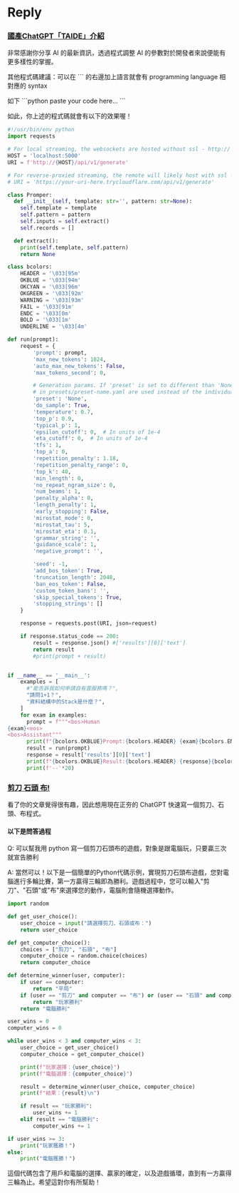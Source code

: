 # Reply

### [國產ChatGPT「TAIDE」介紹](https://github.com/NCU-GS4719-Python/Python-Community/discussions/1659)
非常感謝你分享 AI 的最新資訊，透過程式調整 AI 的參數對於開發者來說便能有更多樣性的掌握。

其他程式碼建議：可以在 \`\`\` 的右邊加上語言就會有 programming language 相對應的 syntax 

如下
\`\`\`python
paste your code here...
\`\`\`

如此，你上述的程式碼就會有以下的效果喔！
```py
#!/usr/bin/env python
import requests

# For local streaming, the websockets are hosted without ssl - http://
HOST = 'localhost:5000'
URI = f'http://{HOST}/api/v1/generate'

# For reverse-proxied streaming, the remote will likely host with ssl - https://
# URI = 'https://your-uri-here.trycloudflare.com/api/v1/generate'

class Promper:
  def __init__(self, template: str='', pattern: str=None):
    self.template = template
    self.pattern = pattern
    self.inputs = self.extract()
    self.records = []

  def extract():
    print(self.template, self.pattern)
    return None

class bcolors:
    HEADER = '\033[95m'
    OKBLUE = '\033[94m'
    OKCYAN = '\033[96m'
    OKGREEN = '\033[92m'
    WARNING = '\033[93m'
    FAIL = '\033[91m'
    ENDC = '\033[0m'
    BOLD = '\033[1m'
    UNDERLINE = '\033[4m'

def run(prompt):
    request = {
        'prompt': prompt,
        'max_new_tokens': 1024,
        'auto_max_new_tokens': False,
        'max_tokens_second': 0,

        # Generation params. If 'preset' is set to different than 'None', the values
        # in presets/preset-name.yaml are used instead of the individual numbers.
        'preset': 'None',
        'do_sample': True,
        'temperature': 0.7,
        'top_p': 0.9,
        'typical_p': 1,
        'epsilon_cutoff': 0,  # In units of 1e-4
        'eta_cutoff': 0,  # In units of 1e-4
        'tfs': 1,
        'top_a': 0,
        'repetition_penalty': 1.18,
        'repetition_penalty_range': 0,
        'top_k': 40,
        'min_length': 0,
        'no_repeat_ngram_size': 0,
        'num_beams': 1,
        'penalty_alpha': 0,
        'length_penalty': 1,
        'early_stopping': False,
        'mirostat_mode': 0,
        'mirostat_tau': 5,
        'mirostat_eta': 0.1,
        'grammar_string': '',
        'guidance_scale': 1,
        'negative_prompt': '',

        'seed': -1,
        'add_bos_token': True,
        'truncation_length': 2048,
        'ban_eos_token': False,
        'custom_token_bans': '',
        'skip_special_tokens': True,
        'stopping_strings': []
    }

    response = requests.post(URI, json=request)

    if response.status_code == 200:
        result = response.json() #['results'][0]['text']
        return result
        #print(prompt + result)


if __name__ == '__main__':
    examples = [
      #"能告訴我如何申請自有雲服務嗎？",
      "請問1+1？",
      "資料結構中的Stack是什麼？",
    ]
    for exam in examples:
      prompt = f"""<bos>Human
{exam}<eos>
<bos>Assistant"""
      print(f"{bcolors.OKBLUE}Prompt:{bcolors.HEADER} {exam}{bcolors.ENDC}")
      result = run(prompt)
      response = result['results'][0]['text']
      print(f"{bcolors.OKBLUE}Result:{bcolors.HEADER} {response}{bcolors.ENDC}")
      print(f'--'*20)
```


### [剪刀 石頭 布!](https://github.com/NCU-GS4719-Python/Python-Community/discussions/1665)

看了你的文章覺得很有趣，因此想用現在正夯的 ChatGPT 快速寫一個剪刀、石頭、布程式。

#### 以下是問答過程
Q: 可以幫我用 python 寫一個剪刀石頭布的遊戲，對象是跟電腦玩，只要贏三次就宣告勝利

A: 當然可以！以下是一個簡單的Python代碼示例，實現剪刀石頭布遊戲，您對電腦進行多輪比賽，第一方贏得三輪即為勝利。遊戲過程中，您可以輸入"剪刀"、"石頭"或"布"來選擇您的動作，電腦則會隨機選擇動作。
```python
import random

def get_user_choice():
    user_choice = input("請選擇剪刀、石頭或布：")
    return user_choice

def get_computer_choice():
    choices = ["剪刀", "石頭", "布"]
    computer_choice = random.choice(choices)
    return computer_choice

def determine_winner(user, computer):
    if user == computer:
        return "平局"
    if (user == "剪刀" and computer == "布") or (user == "石頭" and computer == "剪刀") or (user == "布" and computer == "石頭"):
        return "玩家勝利"
    return "電腦勝利"

user_wins = 0
computer_wins = 0

while user_wins < 3 and computer_wins < 3:
    user_choice = get_user_choice()
    computer_choice = get_computer_choice()

    print(f"玩家選擇：{user_choice}")
    print(f"電腦選擇：{computer_choice}")

    result = determine_winner(user_choice, computer_choice)
    print(f"結果：{result}\n")

    if result == "玩家勝利":
        user_wins += 1
    elif result == "電腦勝利":
        computer_wins += 1

if user_wins >= 3:
    print("玩家獲勝！")
else:
    print("電腦獲勝！")
```

這個代碼包含了用戶和電腦的選擇、贏家的確定，以及遊戲循環，直到有一方贏得三輪為止。希望這對你有所幫助！